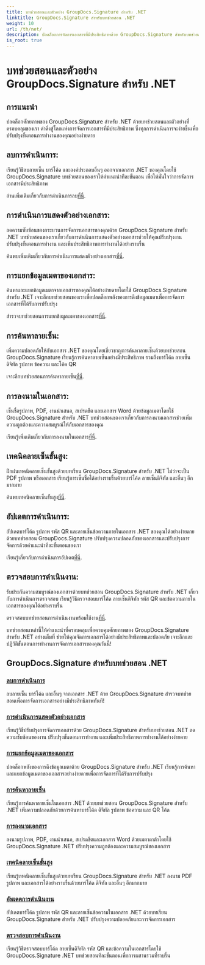 ```yaml
---
title: บทช่วยสอนและตัวอย่าง GroupDocs.Signature สำหรับ .NET
linktitle: GroupDocs.Signature สำหรับบทช่วยสอน .NET
weight: 10
url: /th/net/
description: ปลดล็อกการจัดการเอกสารที่มีประสิทธิภาพด้วย GroupDocs.Signature สำหรับบทช่วยสอน .NET ลบ ดูตัวอย่าง แยกข้อมูลเมตา ลงนาม อัปเดต และตรวจสอบเอกสารได้อย่างราบรื่น
is_root: true
---
```


# บทช่วยสอนและตัวอย่าง GroupDocs.Signature สำหรับ .NET

## การแนะนำ

ปลดล็อกศักยภาพของ GroupDocs.Signature สำหรับ .NET ด้วยบทช่วยสอนและตัวอย่างที่ครอบคลุมของเรา ดำดิ่งสู่โลกแห่งการจัดการเอกสารที่มีประสิทธิภาพ ซึ่งทุกการดำเนินการจะง่ายขึ้นเพื่อปรับปรุงขั้นตอนการทำงานของคุณอย่างง่ายดาย

## ลบการดำเนินการ:
เรียนรู้วิธีลบลายเซ็น บาร์โค้ด และองค์ประกอบอื่นๆ ออกจากเอกสาร .NET ของคุณโดยใช้ GroupDocs.Signature บทช่วยสอนของเราให้คำแนะนำทีละขั้นตอน เพื่อให้มั่นใจว่าการจัดการเอกสารมีประสิทธิภาพ

 อ่านเพิ่มเติมเกี่ยวกับการดำเนินการลบ[ที่นี่](./delete-operations/).

## การดำเนินการแสดงตัวอย่างเอกสาร:
ลดความซับซ้อนของกระบวนการจัดการเอกสารของคุณด้วย GroupDocs.Signature สำหรับ .NET บทช่วยสอนของเราเกี่ยวกับการดำเนินการแสดงตัวอย่างเอกสารช่วยให้คุณปรับปรุงงาน ปรับปรุงขั้นตอนการทำงาน และเพิ่มประสิทธิภาพการทำงานได้อย่างราบรื่น

 ค้นพบเพิ่มเติมเกี่ยวกับการดำเนินการแสดงตัวอย่างเอกสาร[ที่นี่](./document-preview-operations/).

## การแยกข้อมูลเมตาของเอกสาร:
ค้นหาและแยกข้อมูลเมตาจากเอกสารของคุณได้อย่างง่ายดายโดยใช้ GroupDocs.Signature สำหรับ .NET เจาะลึกบทช่วยสอนของเราเพื่อปลดล็อกพลังของการดึงข้อมูลเมตาเพื่อการจัดการเอกสารที่ได้รับการปรับปรุง

 สำรวจบทช่วยสอนการแยกข้อมูลเมตาของเอกสาร[ที่นี่](./document-metadata-extraction/).

## การค้นหาลายเซ็น:
เพิ่มความปลอดภัยให้กับเอกสาร .NET ของคุณโดยเชี่ยวชาญการค้นหาลายเซ็นด้วยบทช่วยสอน GroupDocs.Signature เรียนรู้การค้นหาลายเซ็นอย่างมีประสิทธิภาพ รวมถึงบาร์โค้ด ลายเซ็นดิจิทัล รูปภาพ ข้อความ และโค้ด QR

 เจาะลึกบทช่วยสอนการค้นหาลายเซ็น[ที่นี่](./signature-searching/).

## การลงนามในเอกสาร:
เซ็นชื่อรูปภาพ, PDF, งานนำเสนอ, สเปรดชีต และเอกสาร Word ด้วยข้อมูลเมตาโดยใช้ GroupDocs.Signature สำหรับ .NET บทช่วยสอนของเราเกี่ยวกับการลงนามเอกสารช่วยเพิ่มความถูกต้องและความสมบูรณ์ให้กับเอกสารของคุณ

 เรียนรู้เพิ่มเติมเกี่ยวกับการลงนามในเอกสาร[ที่นี่](./document-signing/).

## เทคนิคลายเซ็นขั้นสูง:
ฝึกฝนเทคนิคลายเซ็นขั้นสูงด้วยบทเรียน GroupDocs.Signature สำหรับ .NET ไม่ว่าจะเป็น PDF รูปภาพ หรือเอกสาร เรียนรู้การเซ็นชื่อได้อย่างราบรื่นด้วยบาร์โค้ด ลายเซ็นดิจิทัล และอื่นๆ อีกมากมาย

 ค้นพบเทคนิคลายเซ็นขั้นสูง[ที่นี่](./advanced-signature-techniques/).

## อัปเดตการดำเนินการ:
อัปเดตบาร์โค้ด รูปภาพ รหัส QR และลายเซ็นข้อความภายในเอกสาร .NET ของคุณได้อย่างง่ายดายด้วยบทช่วยสอน GroupDocs.Signature ปรับปรุงความปลอดภัยของเอกสารและปรับปรุงการจัดการด้วยคำแนะนำทีละขั้นตอนของเรา

 เรียนรู้เกี่ยวกับการดำเนินการอัปเดต[ที่นี่](./update-operations/).

## ตรวจสอบการดำเนินงาน:
รับประกันความสมบูรณ์ของเอกสารด้วยบทช่วยสอน GroupDocs.Signature สำหรับ .NET เกี่ยวกับการดำเนินการตรวจสอบ เรียนรู้วิธีตรวจสอบบาร์โค้ด ลายเซ็นดิจิทัล รหัส QR และข้อความภายในเอกสารของคุณได้อย่างราบรื่น

 ตรวจสอบบทช่วยสอนการดำเนินงานพร้อมใช้งาน[ที่นี่](./verify-operations/). 

บทช่วยสอนเหล่านี้ให้คำแนะนำที่ครอบคลุมเพื่อควบคุมศักยภาพของ GroupDocs.Signature สำหรับ .NET อย่างเต็มที่ ช่วยให้คุณจัดการเอกสารได้อย่างมีประสิทธิภาพและปลอดภัย เจาะลึกและปฏิวัติขั้นตอนการทำงานการจัดการเอกสารของคุณวันนี้!
## GroupDocs.Signature สำหรับบทช่วยสอน .NET 
### [ลบการดำเนินการ](./delete-operations/)
ลบลายเซ็น บาร์โค้ด และอื่นๆ จากเอกสาร .NET ด้วย GroupDocs.Signature สำรวจบทช่วยสอนเพื่อการจัดการเอกสารอย่างมีประสิทธิภาพทันที!
### [การดำเนินการแสดงตัวอย่างเอกสาร](./document-preview-operations/)
เรียนรู้วิธีปรับปรุงการจัดการเอกสารด้วย GroupDocs.Signature สำหรับบทช่วยสอน .NET ลดความซับซ้อนของงาน ปรับปรุงขั้นตอนการทำงาน และเพิ่มประสิทธิภาพการทำงานได้อย่างง่ายดาย
### [การแยกข้อมูลเมตาของเอกสาร](./document-metadata-extraction/)
ปลดล็อกพลังของการดึงข้อมูลเมตาด้วย GroupDocs.Signature สำหรับ .NET เรียนรู้การค้นหาและแยกข้อมูลเมตาของเอกสารอย่างง่ายดายเพื่อการจัดการที่ได้รับการปรับปรุง
### [การค้นหาลายเซ็น](./signature-searching/)
เรียนรู้การค้นหาลายเซ็นในเอกสาร .NET ด้วยบทช่วยสอน GroupDocs.Signature สำหรับ .NET เพิ่มความปลอดภัยด้วยการค้นหาบาร์โค้ด ดิจิทัล รูปภาพ ข้อความ และ QR โค้ด
### [การลงนามเอกสาร](./document-signing/)
ลงนามรูปภาพ, PDF, งานนำเสนอ, สเปรดชีตและเอกสาร Word ด้วยเมตาดาต้าโดยใช้ GroupDocs.Signature .NET ปรับปรุงความถูกต้องและความสมบูรณ์ของเอกสาร
### [เทคนิคลายเซ็นขั้นสูง](./advanced-signature-techniques/)
เรียนรู้เทคนิคลายเซ็นขั้นสูงด้วยบทเรียน GroupDocs.Signature สำหรับ .NET ลงนาม PDF รูปภาพ และเอกสารได้อย่างราบรื่นด้วยบาร์โค้ด ดิจิทัล และอื่นๆ อีกมากมาย
### [อัพเดตการดำเนินงาน](./update-operations/)
อัปเดตบาร์โค้ด รูปภาพ รหัส QR และลายเซ็นข้อความในเอกสาร .NET ด้วยบทเรียน GroupDocs.Signature สำหรับ .NET ปรับปรุงความปลอดภัยและการจัดการเอกสาร
### [ตรวจสอบการดำเนินงาน](./verify-operations/)
เรียนรู้วิธีตรวจสอบบาร์โค้ด ลายเซ็นดิจิทัล รหัส QR และข้อความในเอกสารโดยใช้ GroupDocs.Signature .NET บทช่วยสอนทีละขั้นตอนเพื่อการผสานรวมที่ราบรื่น